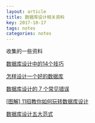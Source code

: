 ```yaml
---
layout: article
title: 数据库设计相关资料
key: 2017-10-17
tags: notes
categories: notes
---
```


收集的一些资料

<!--more-->

[数据库设计中的14个技巧](http://blog.csdn.net/sirfei/article/details/434994)

[怎样设计一个好的数据库](http://blog.sina.com.cn/s/blog_735fb3b40100svet.html)

[数据库设计的 7 个常见错误](http://blog.jobbole.com/93953/)

[[图解] 11招教你如何玩转数据库设计](http://www.csdn.net/article/2012-04-11/2804419)

[数据库设计五大范式](http://www.cnblogs.com/xiaxianfei/p/5454707.html)

